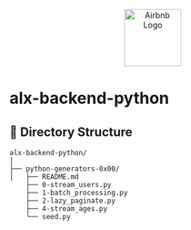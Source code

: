 <p align="center">
  <img src="https://upload.wikimedia.org/wikipedia/commons/thumb/6/69/Airbnb_Logo_Bélo.svg/2560px-Airbnb_Logo_Bélo.svg.png" alt="Airbnb Logo" width="100"/>
</p>

# alx-backend-python


## 📁 Directory Structure

```plaintext
alx-backend-python/
│
├── python-generators-0x00/
│   ├── README.md
    ├── 0-stream_users.py
    ├── 1-batch_processing.py
    ├── 2-lazy_paginate.py
    ├── 4-stream_ages.py
    └── seed.py

